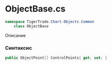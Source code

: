 
# ObjectBase.cs
```csharp
namespace TigerTrade.Chart.Objects.Common  
    class ObjectBase
```

Описание

### Синтаксис
```csharp
public ObjectPoint[] ControlPoints{ get; set; }
```
